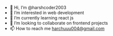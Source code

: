 - 👋 Hi, I’m @harshcoder2003
- 👀 I’m interested in web development
- 🌱 I’m currently learning react js
- 💞️ I’m looking to collaborate on frontend projects
- 📫 How to reach me harchuuu004@gmail.com

<!---
harshcoder2003/harshcoder2003 is a ✨ special ✨ repository because its `README.md` (this file) appears on your GitHub profile.
You can click the Preview link to take a look at your changes.
--->
